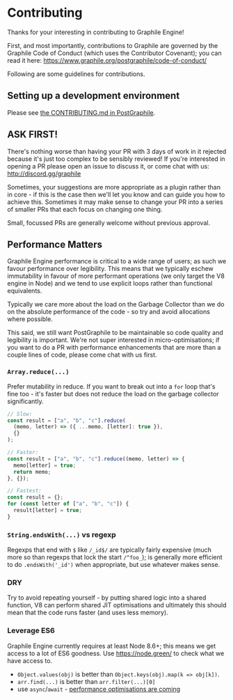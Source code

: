 # Contributing

Thanks for your interesting in contributing to Graphile Engine!

First, and most importantly, contributions to Graphile are governed by the
Graphile Code of Conduct (which uses the Contributor Covenant); you can read it
here: https://www.graphile.org/postgraphile/code-of-conduct/

Following are some guidelines for contributions.

## Setting up a development environment

Please see [the CONTRIBUTING.md in PostGraphile](https://github.com/graphile/postgraphile/blob/master/CONTRIBUTING.md#development-environment).

## ASK FIRST!

There's nothing worse than having your PR with 3 days of work in it rejected
because it's just too complex to be sensibly reviewed! If you're interested
in opening a PR please open an issue to discuss it, or come chat with us: 
http://discord.gg/graphile

Sometimes, your suggestions are more appropriate as a plugin rather than in
core - if this is the case then we'll let you know and can guide you how to
achieve this. Sometimes it may make sense to change your PR into a series
of smaller PRs that each focus on changing one thing.

Small, focussed PRs are generally welcome without previous approval.

## Performance Matters

Graphile Engine performance is critical to a wide range of users; as such we
favour performance over legibility. This means that we typically eschew
immutability in favour of more performant operations (we only target the V8
engine in Node) and we tend to use explicit loops rather than functional
equivalents.

Typically we care more about the load on the Garbage Collector than we do on
the absolute performance of the code - so try and avoid allocations where
possible.

This said, we still want PostGraphile to be maintainable so code quality and
legibility is important. We're not super interested in micro-optimisations;
if you want to do a PR with performance enhancements that are more than a
couple lines of code, please come chat with us first.

### `Array.reduce(...)`

Prefer mutability in reduce. If you want to break out into a `for` loop that's
fine too - it's faster but does not reduce the load on the garbage collector
significantly.

```js
// Slow:
const result = ["a", "b", "c"].reduce(
  (memo, letter) => ({ ...memo, [letter]: true }),
  {}
);

// Faster:
const result = ["a", "b", "c"].reduce((memo, letter) => {
  memo[letter] = true;
  return memo;
}, {});

// Fastest:
const result = {};
for (const letter of ["a", "b", "c"]) {
  result[letter] = true;
}
```

### `String.endsWith(...)` vs regexp

Regexps that end with `$` like `/_id$/` are typically fairly expensive (much
more so than regexps that lock the start `/^foo_`); is generally more efficient
to do `.endsWith('_id')` when appropriate, but use whatever makes sense.

### DRY

Try to avoid repeating yourself - by putting shared logic into a shared
function, V8 can perform shared JIT optimisations and ultimately this should 
mean that the code runs faster (and uses less memory).

### Leverage ES6

Graphile Engine currently requires at least Node 8.6+; this means we get access
to a lot of ES6 goodness. Use https://node.green/ to check what we have access
to.

- `Object.values(obj)` is better than `Object.keys(obj).map(k => obj[k])`.
- `arr.find(...)` is better than `arr.filter(...)[0]`
- use `async`/`await` - [performance optimisations are coming](https://v8.dev/blog/fast-async)
